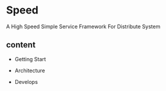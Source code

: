 # Speed
A High Speed Simple Service Framework For Distribute System

## content

*  Getting Start

*  Architecture

*  Develops
